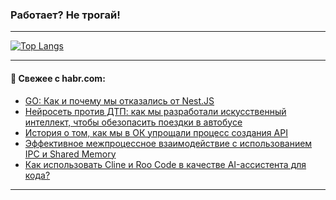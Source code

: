 ### Работает? Не трогай!

---
<!--
#### 🛠️ Technical stack:

![Java](https://img.shields.io/badge/Java-informational?logo=Oracle&style=flat&logoColor=white&color=FF4500)
![Kotlin](https://img.shields.io/badge/Kotlin-informational?logo=Kotlin&style=flat&logoColor=white&color=774D97)
![TS](https://img.shields.io/badge/TypeScript-informational?logo=typeScript&style=flat&logoColor=black&color=017acc)
![Python](https://img.shields.io/badge/Python-informational?logo=Python&style=flat&logoColor=black&color=ffdd54) <br>
![Spring](https://img.shields.io/badge/Spring-informational?logo=Spring&style=flat&logoColor=white&color=6DB33F) 
![SpringBoot](https://img.shields.io/badge/SpringBoot-informational?logo=SpringBoot&style=flat&logoColor=white&color=6DB33F)
![Nest](https://img.shields.io/badge/NestJS-informational?logo=NestJS&style=flat&logoColor=white&color=E0234E) 
![NodeJS](https://img.shields.io/badge/NodeJS-informational?logo=node.js&style=flat&logoColor=white&color=70A760)<br>
![PostgreSQL](https://img.shields.io/badge/PostgreSQL-informational?logo=PostgreSQL&style=flat&logoColor=white&color=DAA520)
![MongoDB](https://img.shields.io/badge/MongoDB-informational?logo=MongoDB&style=flat&logoColor=white&color=870000)
![Apache](https://img.shields.io/badge/Apache-informational?logo=apache&style=flat&logoColor=white&color=f74e28)

___ 
-->

<!--- #### 🛠️ : --->

[![Top Langs](https://github-readme-stats-82jvfl3w3-advtsettinggmailcoms-projects.vercel.app/api/top-langs/?username=zloylis&langs_count=10&hide_title=true&title_color=e6edf3&size_weight=0.5&count_weight=0.5&layout=compact&hide_progress=true&hide_border=true&theme=dracula)](https://github.com/zloylis)

<!---


####  :octocat:&nbsp;&nbsp; Статистика:

![GitHub stats](https://github-readme-stats-u2qms2cxw-advtsettinggmailcoms-projects.vercel.app/api?username=zloylis&show_icons=true&hide_border=true&theme=dracula&title_color=e6edf3&include_all_commits=true&count_private=true&hide_rank=false&hide_title=true&rank_icon=github)
-->
---

#### 💬 Свежее с habr.com:

<!-- BLOG-POST-LIST:START -->
- [GO: Как и почему мы отказались от Nest.JS](https://habr.com/ru/companies/hikasami/articles/886862/?utm_source=habrahabr&utm_medium=rss&utm_campaign=886862)
- [Нейросеть против ДТП: как мы разработали искусственный интеллект, чтобы обезопасить поездки в автобусе](https://habr.com/ru/articles/886780/?utm_source=habrahabr&utm_medium=rss&utm_campaign=886780)
- [История о том, как мы в ОК упрощали процесс создания API](https://habr.com/ru/companies/vk/articles/886730/?utm_source=habrahabr&utm_medium=rss&utm_campaign=886730)
- [Эффективное межпроцессное взаимодействие с использованием IPC и Shared Memory](https://habr.com/ru/articles/829334/?utm_source=habrahabr&utm_medium=rss&utm_campaign=829334)
- [Как использовать Cline и Roo Code в качестве AI-ассистента для кода?](https://habr.com/ru/companies/bothub/articles/881248/?utm_source=habrahabr&utm_medium=rss&utm_campaign=881248)
<!-- BLOG-POST-LIST:END -->

---

